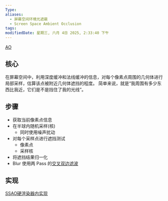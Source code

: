 ```yaml
---
Type: 
aliases:
  - 屏幕空间环境光遮蔽
  - Screen Space Ambient Occlusion
tags: 
modifiedDate: 星期三, 六月 4日 2025, 2:33:40 下午
---
```

[AO](AO.md)

## 核心

在屏幕空间中，利用深度缓冲和法线缓冲的信息，对每个像素点周围的几何体进行局部采样，估算该点被附近几何体遮挡的程度。
简单来说，就是“我周围有多少东西比我近，它们是不是挡住了我的光线”。

## 步骤

- 获取当前像素点信息
- 在半球内随机采样(核)
    - 同时使用噪声扰动
- 对每个采样点进行遮挡测试
    - 像素点
    - 采样核
- 将遮挡结果归一化
- Blur 使用两 Pass 的[交叉双边滤波](交叉双边滤波.md)

## 实现

[SSAO硬渲染器内实现](SSAO硬渲染器内实现.md)
